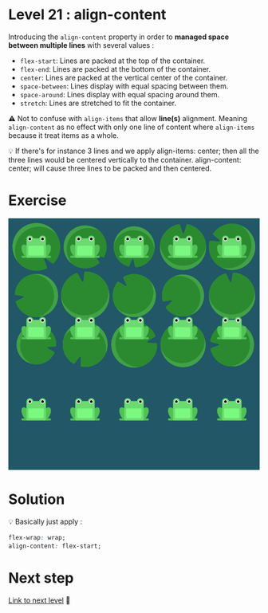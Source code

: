 # Level 21 : align-content

Introducing the `align-content` property in order to **managed space between multiple lines** with several values : 
- `flex-start`: Lines are packed at the top of the container.
- `flex-end`: Lines are packed at the bottom of the container.
- `center`: Lines are packed at the vertical center of the container.
- `space-between`: Lines display with equal spacing between them.
- `space-around`: Lines display with equal spacing around them.
- `stretch`: Lines are stretched to fit the container.

:warning: Not to confuse with `align-items` that allow **line(s)** alignment. Meaning `align-content` as no effect with only one line of content where `align-items` because it treat items as a whole.

:bulb: If there's for instance 3 lines and we apply align-items: center; then all the three lines would be centered vertically to the container. align-content: center; will cause three lines to be packed and then centered.

# Exercise

![level 21](./level21.png)

# Solution

:bulb: Basically just apply : 

```css
flex-wrap: wrap;
align-content: flex-start;
```

# Next step

[Link to next level](./level22.md) :muscle: